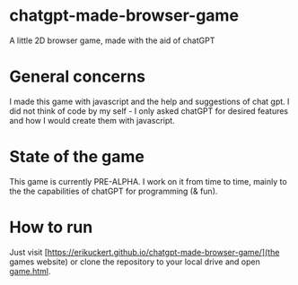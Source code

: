 # chatgpt-made-browser-game
A little 2D browser game, made with the aid of chatGPT

# General concerns
I made this game with javascript and the help and suggestions of chat gpt.
I did not think of code by my self - I only asked chatGPT for desired features and how I would create them with javascript.

# State of the game
This game is currently PRE-ALPHA.
I work on it from time to time, mainly to the the capabilities of chatGPT for programming (& fun).

# How to run
Just visit [https://erikuckert.github.io/chatgpt-made-browser-game/](the games website) or clone the repository to your local drive and open [game.html](game.html).

